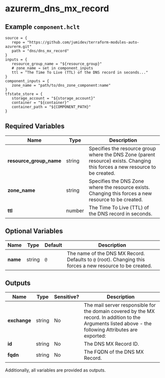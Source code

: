 # azurerm_dns_mx_record



## Example `component.hclt`

```hcl
source = {
   repo = "https://github.com/jumidev/terraform-modules-auto-azurerm.git"   
   path = "dns/dns_mx_record"   
}
inputs = {
   resource_group_name = "${resource_group}"   
   # zone_name → set in component_inputs
   ttl = "The Time To Live (TTL) of the DNS record in seconds..."   
}
component_inputs = {
   zone_name = "path/to/dns_zone_component:name"   
}
tfstate_store = {
   storage_account = "${storage_account}"   
   container = "${container}"   
   container_path = "${COMPONENT_PATH}"   
}
```

## Required Variables

| Name | Type |  Description |
| ---- | --------- |  ----------- |
| **resource_group_name** | string |  Specifies the resource group where the DNS Zone (parent resource) exists. Changing this forces a new resource to be created. | 
| **zone_name** | string |  Specifies the DNS Zone where the resource exists. Changing this forces a new resource to be created. | 
| **ttl** | number |  The Time To Live (TTL) of the DNS record in seconds. | 

## Optional Variables

| Name | Type |  Default  |  Description |
| ---- | --------- |  ----------- | ----------- |
| **name** | string |  `@`  |  The name of the DNS MX Record. Defaults to `@` (root). Changing this forces a new resource to be created. | 



## Outputs

| Name | Type | Sensitive? | Description |
| ---- | ---- | --------- | --------- |
| **exchange** | string | No  | The mail server responsible for the domain covered by the MX record. In addition to the Arguments listed above - the following Attributes are exported: | 
| **id** | string | No  | The DNS MX Record ID. | 
| **fqdn** | string | No  | The FQDN of the DNS MX Record. | 

Additionally, all variables are provided as outputs.
